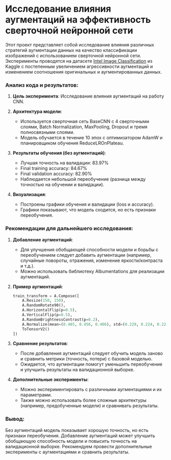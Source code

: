 # Исследование влияния аугментаций на эффективность сверточной нейронной сети

Этот проект представляет собой исследование влияния различных стратегий аугментации данных на качество классификации изображений с использованием сверточной нейронной сети. Эксперименты проводятся на датасете [Intel Image Classification](https://www.kaggle.com/puneet6060/intel-image-classification) из Kaggle с постепенным увеличением агрессивности аугментаций и изменением соотношения оригинальных и аугментированных данных.

### Анализ кода и результатов:

1. **Цель эксперимента**: Исследование влияния аугментаций на работу CNN.

2. **Архитектура модели**: 
   - Используется сверточная сеть BaseCNN с 4 сверточными слоями, Batch Normalization, MaxPooling, Dropout и тремя полносвязными слоями.
   - Модель обучается в течение 10 эпох с оптимизатором AdamW и планировщиком обучения ReduceLROnPlateau.

3. **Результаты обучения (без аугментаций)**:
   - Лучшая точность на валидации: 83.97%
   - Final training accuracy: 84.67%
   - Final validation accuracy: 82.90%
   - Наблюдается небольшой переобучение (разница между точностью на обучении и валидации).

4. **Визуализация**:
   - Построены графики обучения и валидации (loss и accuracy).
   - Графики показывают, что модель сходится, но есть признаки переобучения.

### Рекомендации для дальнейшего исследования:

1. **Добавление аугментаций**:
   - Для улучшения обобщающей способности модели и борьбы с переобучением следует добавить аугментации (например, случайные повороты, отражения, изменение яркости/контраста и т.д.).
   - Можно использовать библиотеку Albumentations для реализации аугментаций.

2. **Пример аугментаций**:
   ```python
   train_transform = A.Compose([
       A.Resize(150, 150),
       A.RandomRotate90(),
       A.HorizontalFlip(p=0.5),
       A.VerticalFlip(p=0.5),
       A.RandomBrightnessContrast(p=0.2),
       A.Normalize(mean=(0.485, 0.456, 0.406), std=(0.229, 0.224, 0.225)),
       ToTensorV2()
   ])
   ```

3. **Сравнение результатов**:
   - После добавления аугментаций следует обучить модель заново и сравнить метрики (точность, потери) с базовой моделью.
   - Ожидается, что аугментации помогут уменьшить переобучение и улучшить результаты на валидационной выборке.

4. **Дополнительные эксперименты**:
   - Можно экспериментировать с различными аугментациями и их параметрами.
   - Также можно использовать более сложные архитектуры (например, предобученные модели) и сравнивать результаты.

### Вывод:
Без аугментаций модель показывает хорошую точность, но есть признаки переобучения. Добавление аугментаций может улучшить обобщающую способность модели и повысить точность на валидационной выборке. Рекомендуем провести дополнительные эксперименты с аугментациями и сравнить результаты.
